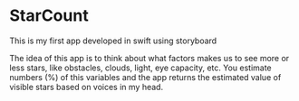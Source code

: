 # StarCount
This is my first app developed in swift using storyboard

The idea of this app is to think about what factors makes us to see more or less stars, like obstacles, clouds, light, eye capacity, etc. You estimate numbers (%) of this variables and the app returns the estimated value of visible stars based on voices in my head.
